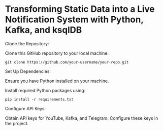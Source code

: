 # Transforming Static Data into a Live Notification System with Python, Kafka, and ksqlDB
Clone the Repository:

Clone this GitHub repository to your local machine.
```
git clone https://github.com/your-username/your-repo.git
```
Set Up Dependencies:

Ensure you have Python installed on your machine.

Install required Python packages using:
```
pip install -r requirements.txt
```
Configure API Keys:

Obtain API keys for YouTube, Kafka, and Telegram.
Configure these keys in the project.
